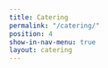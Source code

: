```yaml
---
title: Catering
permalink: "/catering/"
position: 4
show-in-nav-menu: true
layout: catering
---
```


